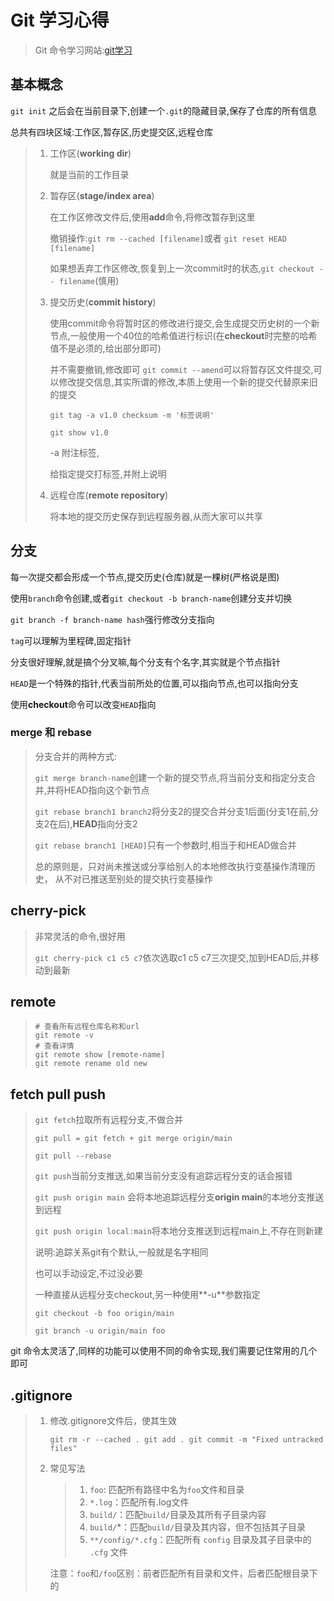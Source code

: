 # Git 学习心得

> Git 命令学习网站:[git学习](https://learngitbranching.js.org/?locale=zh_CN)

## 基本概念

`git init` 之后会在当前目录下,创建一个`.git`的隐藏目录,保存了仓库的所有信息

总共有四块区域:工作区,暂存区,历史提交区,远程仓库

> 1. 工作区(**working dir**)
>
>    就是当前的工作目录
>
> 2. 暂存区(**stage/index area**)
>
>    在工作区修改文件后,使用**add**命令,将修改暂存到这里
>
>    撤销操作:`git rm --cached [filename]`或者 `git reset HEAD [filename]`
>
>    如果想丢弃工作区修改,恢复到上一次commit时的状态,`git checkout -- filename`(慎用)
>
> 3. 提交历史(**commit history**)
>
>    使用commit命令将暂时区的修改进行提交,会生成提交历史树的一个新节点,一般使用一个40位的哈希值进行标识(在**checkout**时完整的哈希值不是必须的,给出部分即可)
>
>    并不需要撤销,修改即可 `git commit --amend`可以将暂存区文件提交,可以修改提交信息,其实所谓的修改,本质上使用一个新的提交代替原来旧的提交
>
>    `git tag -a v1.0 checksum -m '标签说明'`
>
>    `git show v1.0`
>
>    -a 附注标签,
>
>    给指定提交打标签,并附上说明
>
> 4. 远程仓库(**remote repository**)
>
>    将本地的提交历史保存到远程服务器,从而大家可以共享

## 分支

每一次提交都会形成一个节点,提交历史(仓库)就是一棵树(严格说是图)

使用`branch`命令创建,或者`git checkout -b branch-name`创建分支并切换

`git branch -f branch-name hash`强行修改分支指向

`tag`可以理解为里程碑,固定指针

分支很好理解,就是搞个分叉嘛,每个分支有个名字,其实就是个节点指针

`HEAD`是一个特殊的指针,代表当前所处的位置,可以指向节点,也可以指向分支

使用**checkout**命令可以改变`HEAD`指向

### merge 和 rebase

> 分支合并的两种方式:
>
> `git merge branch-name`创建一个新的提交节点,将当前分支和指定分支合并,并将HEAD指向这个新节点
>
> `git rebase branch1 branch2`将分支2的提交合并分支1后面(分支1在前,分支2在后),**HEAD**指向分支2
>
> `git rebase branch1 [HEAD]`只有一个参数时,相当于和HEAD做合并
>
> 总的原则是，只对尚未推送或分享给别人的本地修改执行变基操作清理历史， 从不对已推送至别处的提交执行变基操作

## cherry-pick

> 非常灵活的命令,很好用
>
> `git cherry-pick c1 c5 c7`依次选取c1 c5 c7三次提交,加到HEAD后,并移动到最新

## remote

> ```shell
> # 查看所有远程仓库名称和url
> git remote -v
> # 查看详情
> git remote show [remote-name]
> git remote rename old new
> ```

## fetch pull push

> `git fetch`拉取所有远程分支,不做合并
>
> `git pull = git fetch + git merge origin/main`
>
> `git pull --rebase`
>
> `git push`当前分支推送,如果当前分支没有追踪远程分支的话会报错
>
> `git push origin main` 会将本地追踪远程分支**origin main**的本地分支推送到远程
>
> `git push origin local:main`将本地分支推送到远程main上,不存在则新建
>
> 说明:追踪关系git有个默认,一般就是名字相同
>
> 也可以手动设定,不过没必要
>
> 一种直接从远程分支checkout,另一种使用**-u**参数指定
>
> `git checkout -b foo origin/main`
>
> `git branch -u origin/main foo`

git 命令太灵活了,同样的功能可以使用不同的命令实现,我们需要记住常用的几个即可

## .gitignore

> 1. 修改.gitignore文件后，使其生效
>
>    `git rm -r --cached .
>    git add .
>    git commit -m "Fixed untracked files"`
>
> 2. 常见写法
>
>    > 1. `foo`: 匹配所有路径中名为`foo`文件和目录
>    > 2. `*.log`：匹配所有.log文件
>    > 3. `build/`：匹配`build/`目录及其所有子目录内容
>    > 4. `build/`*：匹配`build/`目录及其内容，但不包括其子目录
>    > 5. `**/config/*.cfg`：匹配所有 `config` 目录及其子目录中的 `.cfg` 文件
>
>    注意：`foo`和`/foo`区别：前者匹配所有目录和文件，后者匹配根目录下的